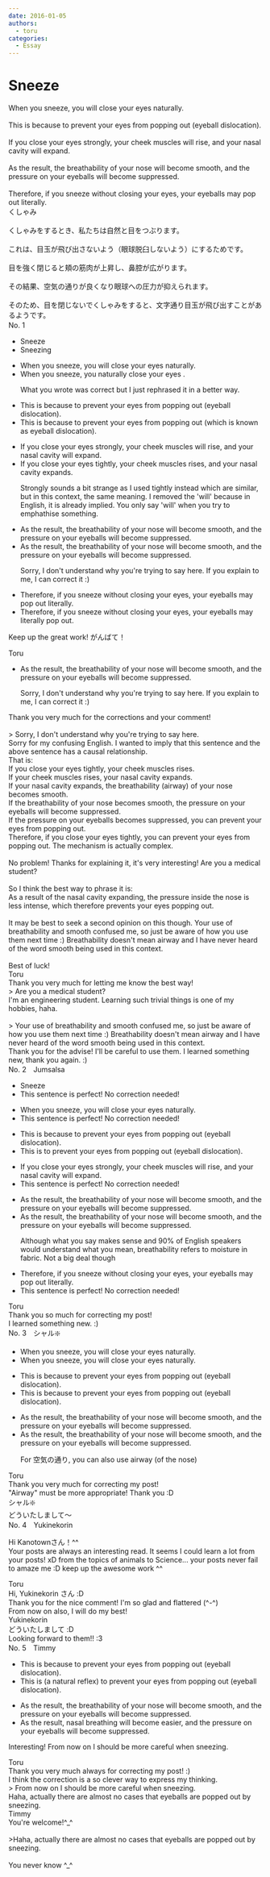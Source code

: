 ```yaml
---
date: 2016-01-05
authors:
  - toru
categories:
  - Essay
---
```


<h1 id="subject_show">Sneeze</h1>
<div class="date" hidden>Jan 5, 2016 21:11</div>
<div id="post"><div id="body_show_ori">
When you sneeze, you will close your eyes naturally.<br/><br/>This is because to prevent your eyes from popping out (eyeball dislocation).<br/><br/>If you close your eyes strongly, your cheek muscles will rise, and your nasal cavity will expand.<br/><br/>As the result, the breathability of your nose will become smooth, and the pressure on your eyeballs will become suppressed.<br/><br/>Therefore, if you sneeze without closing your eyes, your eyeballs may pop out literally.
</div></div>

<!-- more -->

<div id="post_ja"><div id="body_show_mo">
くしゃみ<br/><br/>くしゃみをするとき、私たちは自然と目をつぶります。<br/><br/>これは、目玉が飛び出さないよう（眼球脱臼しないよう）にするためです。<br/><br/>目を強く閉じると頬の筋肉が上昇し、鼻腔が広がります。<br/><br/>その結果、空気の通りが良くなり眼球への圧力が抑えられます。<br/><br/>そのため、目を閉じないでくしゃみをすると、文字通り目玉が飛び出すことがあるようです。
</div></div>
<div id="block"><div class="first_name"> No. 1　<span class="just_name"></span></div><div id="block2">
<ul class="correction_field">
<li class="incorrect">Sneeze</li>
<li class="corrected correct">
Sneezing
</li>
</ul>
<ul class="correction_field">
<li class="incorrect">When you sneeze, you will close your eyes naturally.</li>
<li class="corrected correct">
When you sneeze, you naturally close your eyes .
<p class="correction_comment">What you wrote was correct but I just rephrased it in a better way.</p>
</li>
</ul>
<ul class="correction_field">
<li class="incorrect">This is because to prevent your eyes from popping out (eyeball dislocation).</li>
<li class="corrected correct">
This is <span class="sline">because</span> to prevent your eyes from popping out (<span class="f_blue">which is known as </span>eyeball dislocation).
</li>
</ul>
<ul class="correction_field">
<li class="incorrect">If you close your eyes strongly, your cheek muscles will rise, and your nasal cavity will expand.</li>
<li class="corrected correct">
If you close your eyes tightly, your cheek muscles rises, and your nasal cavity expands. 
<p class="correction_comment">Strongly sounds a bit strange as I used tightly instead which are similar, but in this context, the same meaning. I removed the 'will' because in English, it is already implied. You only say 'will' when you try to emphathise something.</p>
</li>
</ul>
<ul class="correction_field">
<li class="incorrect">As the result, the breathability of your nose will become smooth, and the pressure on your eyeballs will become suppressed.</li>
<li class="corrected correct">
<span class="sline">As the result, the breathability of your nose will become smooth, and the pressure on your eyeballs will become suppressed.</span>
<p class="correction_comment">Sorry, I don't understand why you're trying to say here. If you explain to me, I can correct it :)</p>
</li>
</ul>
<ul class="correction_field">
<li class="incorrect">Therefore, if you sneeze without closing your eyes, your eyeballs may pop out literally.</li>
<li class="corrected correct">
Therefore, if you sneeze without closing your eyes, your eyeballs may literally pop out.
</li>
</ul>
<p class="comment_small">
 Keep up the great work! がんばて！
</p>

</div><div class="name"><span class="just_name">Toru</span><br><div class="quote_field"><ul class="correction_field">
<li class="corrected correct">
<span class="sline">As the result, the breathability of your nose will become smooth, and the pressure on your eyeballs will become suppressed.</span>
<p class="correction_comment">
Sorry, I don't understand why you're trying to say here. If you explain to me, I can correct it :)
</p>
</li>
</ul></div>
Thank you very much for the corrections and your comment! <br/><br/>&gt; Sorry, I don't understand why you're trying to say here. <br/>Sorry for my confusing English. I wanted to imply that this sentence and the above sentence has a causal relationship.<br/>That is:<br/>If you close your eyes tightly, your cheek muscles rises.<br/>If your cheek muscles rises, your nasal cavity expands.<br/>If your nasal cavity expands, the breathability (airway) of your nose becomes smooth.<br/>If the breathability of your nose becomes smooth, the pressure on your eyeballs will become suppressed.<br/>If the pressure on your eyeballs becomes suppressed, you can prevent your eyes from popping out.<br/>Therefore, if you close your eyes tightly, you can prevent your eyes from popping out. The mechanism is actually complex.
</div>
<div class="name"><span class="just_name"></span><br>
No problem! Thanks for explaining it, it's very interesting! Are you a medical student?<br/><br/>So I think the best way to phrase it is:<br/>As a result of the nasal cavity expanding, the pressure inside the nose is less intense, which therefore prevents your eyes popping out. <br/><br/>It may be best to seek a second opinion on this though. Your use of breathability and smooth confused me, so just be aware of how you use them next time :) Breathability doesn't mean airway and I have never heard of the word smooth being used in this context.<br/><br/>Best of luck!
</div>
<div class="name"><span class="just_name">Toru</span><br>
Thank you very much for letting me know the best way!<br/>&gt; Are you a medical student?<br/>I'm an engineering student. Learning such trivial things is one of my hobbies, haha.<br/><br/>&gt; Your use of breathability and smooth confused me, so just be aware of how you use them next time :) Breathability doesn't mean airway and I have never heard of the word smooth being used in this context.<br/>Thank you for the advise! I'll be careful to use them. I learned something new, thank you again. :)
</div>
</div>
<div id="block"><div class="first_name"> No. 2　<span class="just_name">Jumsalsa</span></div><div id="block2">
<ul class="correction_field">
<li class="incorrect">Sneeze</li>
<li class="corrected perfect">This sentence is perfect! No correction needed!</li>
</ul>
<ul class="correction_field">
<li class="incorrect">When you sneeze, you will close your eyes naturally.</li>
<li class="corrected perfect">This sentence is perfect! No correction needed!</li>
</ul>
<ul class="correction_field">
<li class="incorrect">This is because to prevent your eyes from popping out (eyeball dislocation).</li>
<li class="corrected correct">
This is to prevent your eyes from popping out (eyeball dislocation).
</li>
</ul>
<ul class="correction_field">
<li class="incorrect">If you close your eyes strongly, your cheek muscles will rise, and your nasal cavity will expand.</li>
<li class="corrected perfect">This sentence is perfect! No correction needed!</li>
</ul>
<ul class="correction_field">
<li class="incorrect">As the result, the breathability of your nose will become smooth, and the pressure on your eyeballs will become suppressed.</li>
<li class="corrected correct">
As the result, the breathability of your nose will become smooth, and the pressure on your eyeballs will become suppressed.
<p class="correction_comment">Although what you say makes sense and 90% of English speakers would understand what you mean, breathability refers to moisture in fabric. Not a big deal though</p>
</li>
</ul>
<ul class="correction_field">
<li class="incorrect">Therefore, if you sneeze without closing your eyes, your eyeballs may pop out literally.</li>
<li class="corrected perfect">This sentence is perfect! No correction needed!</li>
</ul>
</div><div class="name"><span class="just_name">Toru</span><br>
Thank you so much for correcting my post!<br/>I learned something new. :)
</div>
</div>
<div id="block"><div class="first_name"> No. 3　<span class="just_name">シャル❇️</span></div><div id="block2">
<ul class="correction_field">
<li class="incorrect">When you sneeze, you will close your eyes naturally.</li>
<li class="corrected correct">
When you sneeze, you <span class="sline">will</span> close your eyes naturally.
</li>
</ul>
<ul class="correction_field">
<li class="incorrect">This is because to prevent your eyes from popping out (eyeball dislocation).</li>
<li class="corrected correct">
This is <span class="sline">because</span> to prevent your eyes from popping out (eyeball dislocation).
</li>
</ul>
<ul class="correction_field">
<li class="incorrect">As the result, the breathability of your nose will become smooth, and the pressure on your eyeballs will become suppressed.</li>
<li class="corrected correct">
As the result, the breathability of your nose will become smooth, and the pressure on your eyeballs will become suppressed.
<p class="correction_comment">For 空気の通り, you can also use airway (of the nose)</p>
</li>
</ul>
</div><div class="name"><span class="just_name">Toru</span><br>
Thank you very much for correcting my post! <br/>"Airway" must be more appropriate! Thank you :D
</div>
<div class="name"><span class="just_name">シャル❇️</span><br>
どういたしまして～
</div>
</div>
<div id="block"><div class="first_name"> No. 4　<span class="just_name">Yukinekorin</span></div><div id="block2">
<p class="comment_small">
 Hi Kanotownさん！^^
 <br/>
 Your posts are always an interesting read. It seems I could learn a lot from your posts! xD from the topics of animals to Science... your posts never fail to amaze me :D keep up the awesome work ^^
</p>

</div><div class="name"><span class="just_name">Toru</span><br>
Hi, Yukinekorin さん :D<br/>Thank you for the nice comment! I'm so glad and flattered (^-^)<br/>From now on also, I will do my best!
</div>
<div class="name"><span class="just_name">Yukinekorin</span><br>
どういたしまして :D <br/>Looking forward to them!! :3
</div>
</div>
<div id="block"><div class="first_name"> No. 5　<span class="just_name">Timmy</span></div><div id="block2">
<ul class="correction_field">
<li class="incorrect">This is because to prevent your eyes from popping out (eyeball dislocation).</li>
<li class="corrected correct">
This is (<span class="f_blue">a natural reflex</span>) to prevent your eyes from popping out (eyeball dislocation).
</li>
</ul>
<ul class="correction_field">
<li class="incorrect">As the result, the breathability of your nose will become smooth, and the pressure on your eyeballs will become suppressed.</li>
<li class="corrected correct">
As the result, <span class="f_blue">nasal breathing</span> will become <span class="f_blue">easier</span>, and the pressure on your eyeballs will become suppressed.
</li>
</ul>
<p class="comment_small">
 Interesting! From now on I should be more careful when sneezing.
</p>

</div><div class="name"><span class="just_name">Toru</span><br>
Thank you very much always for correcting my post! :)<br/>I think the correction is a so clever way to express my thinking.<br/>&gt; From now on I should be more careful when sneezing.<br/>Haha, actually there are almost no cases that eyeballs are popped out by sneezing.
</div>
<div class="name"><span class="just_name">Timmy</span><br>
You're welcome!^_^<br/><br/>&gt;Haha, actually there are almost no cases that eyeballs are popped out by sneezing.<br/><br/>You never know ^_^
</div>
</div>
